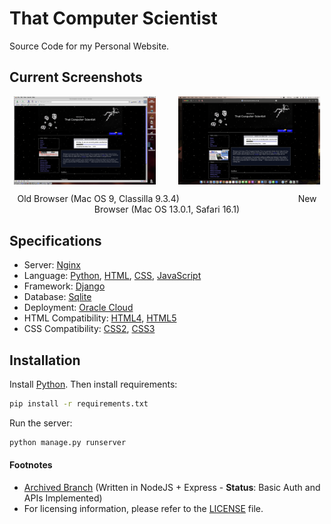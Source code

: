 # That Computer Scientist
Source Code for my Personal Website.

## Current Screenshots

<p align="center">
    <img align="top" width="45%" src="https://github.com/luciferreeves/thatcomputerscientist/raw/main/static/images/current/old.png" alt="Old Browser">
    &emsp;&emsp;
    <img align="top" width="45%"  src="https://github.com/luciferreeves/thatcomputerscientist/raw/main/static/images/current/new.png" alt="New Browser">
</p>
<p align="center">
    Old Browser (Mac OS 9, Classilla 9.3.4)
    &emsp;&emsp;&emsp;&emsp;&emsp;&emsp;&emsp;&emsp;&emsp;&emsp;&emsp;&emsp;&emsp;
    New Browser (Mac OS 13.0.1, Safari 16.1)
</p>

## Specifications
- Server: [Nginx](https://www.nginx.com/)
- Language: [Python](https://www.python.org/), [HTML](https://www.w3schools.com/html/), [CSS](https://www.w3schools.com/css/), [JavaScript](https://www.javascript.com/)
- Framework: [Django](https://www.djangoproject.com/)
- Database: [Sqlite](https://www.sqlite.org/index.html)
- Deployment: [Oracle Cloud](https://www.oracle.com/cloud/)
- HTML Compatibility: [HTML4](https://www.w3.org/TR/html4/), [HTML5](https://www.w3.org/TR/html5/)
- CSS Compatibility: [CSS2](https://www.w3.org/TR/CSS2/), [CSS3](https://www.w3.org/TR/CSS3/)

## Installation
Install [Python](https://www.python.org/downloads/). Then install requirements:
```bash
pip install -r requirements.txt
```

Run the server:
```bash
python manage.py runserver
```

<!-- Footnotes -->
#### Footnotes

- [Archived Branch](https://github.com/luciferreeves/thatcomputerscientist/tree/archived) (Written in NodeJS + Express - **Status**: Basic Auth and APIs Implemented)
- For licensing information, please refer to the [LICENSE](LICENSE) file.

